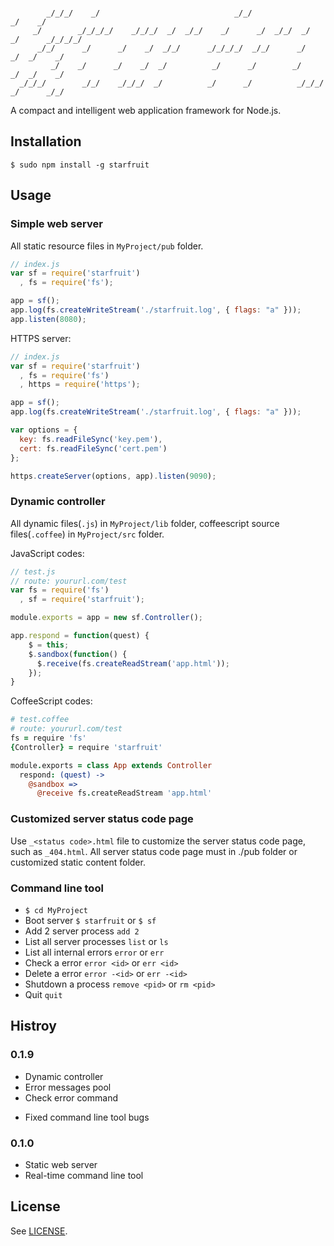 ```

        _/_/_/    _/                              _/_/                      _/    _/      
     _/        _/_/_/_/    _/_/_/  _/  _/_/    _/      _/  _/_/  _/    _/      _/_/_/_/   
      _/_/      _/      _/    _/  _/_/      _/_/_/_/  _/_/      _/    _/  _/    _/        
         _/    _/      _/    _/  _/          _/      _/        _/    _/  _/    _/         
  _/_/_/        _/_/    _/_/_/  _/          _/      _/          _/_/_/  _/      _/_/      

```
A compact and intelligent web application framework for Node.js.

## Installation
```
$ sudo npm install -g starfruit
```

## Usage
### Simple web server
All static resource files in ```MyProject/pub``` folder.
```javascript
// index.js
var sf = require('starfruit')
  , fs = require('fs');

app = sf();
app.log(fs.createWriteStream('./starfruit.log', { flags: "a" }));
app.listen(8080);
```

HTTPS server:
```javascript
// index.js
var sf = require('starfruit')
  , fs = require('fs')
  , https = require('https');

app = sf();
app.log(fs.createWriteStream('./starfruit.log', { flags: "a" }));

var options = {
  key: fs.readFileSync('key.pem'),
  cert: fs.readFileSync('cert.pem')
};

https.createServer(options, app).listen(9090);
```

### Dynamic controller
All dynamic files(```.js```) in ```MyProject/lib``` folder, coffeescript source files(```.coffee```) in ```MyProject/src``` folder.

JavaScript codes:
```javascript
// test.js
// route: yoururl.com/test
var fs = require('fs')
  , sf = require('starfruit');

module.exports = app = new sf.Controller();

app.respond = function(quest) {
    $ = this;
    $.sandbox(function() {
      $.receive(fs.createReadStream('app.html'));
    });
}
```

CoffeeScript codes:
```coffeescript
# test.coffee
# route: yoururl.com/test
fs = require 'fs'
{Controller} = require 'starfruit'

module.exports = class App extends Controller
  respond: (quest) ->
    @sandbox =>
      @receive fs.createReadStream 'app.html'
```

### Customized server status code page
Use ```_<status code>.html``` file to customize the server status code page, such as ```_404.html```. All server status code page must in ./pub folder or customized static content folder.

### Command line tool
* ```$ cd MyProject```
* Boot server ```$ starfruit``` or ```$ sf```
* Add 2 server process ```add 2```
* List all server processes ```list``` or ```ls```
* List all internal errors ```error``` or ```err```
* Check a error ```error <id>``` or ```err <id>```
* Delete a error ```error -<id>``` or ```err -<id>```
* Shutdown a process ```remove <pid>``` or ```rm <pid>```
* Quit ```quit```

## Histroy
### 0.1.9
+ Dynamic controller
+ Error messages pool
+ Check error command
* Fixed command line tool bugs

### 0.1.0
+ Static web server
+ Real-time command line tool

## License
See [LICENSE](https://github.com/kankungyip/starfruit/blob/master/LICENSE).
